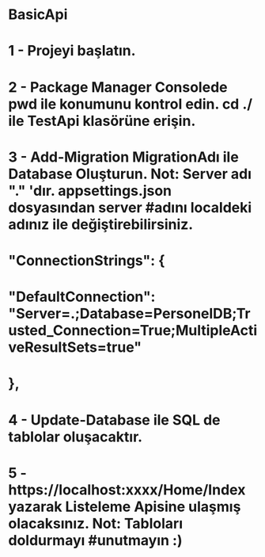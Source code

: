 # BasicApi

# 1 - Projeyi başlatın.
# 2 - Package Manager Consolede pwd ile konumunu kontrol edin. cd ./ ile TestApi klasörüne erişin.
# 3 - Add-Migration MigrationAdı ile Database Oluşturun. Not: Server adı "." 'dır. appsettings.json dosyasından server #adını localdeki adınız ile değiştirebilirsiniz.
# "ConnectionStrings": {
#   "DefaultConnection": "Server=.;Database=PersonelDB;Trusted_Connection=True;MultipleActiveResultSets=true"
#  },
# 4 - Update-Database ile SQL de tablolar oluşacaktır.
# 5 - https://localhost:xxxx/Home/Index yazarak Listeleme Apisine ulaşmış olacaksınız. Not: Tabloları doldurmayı #unutmayın :)